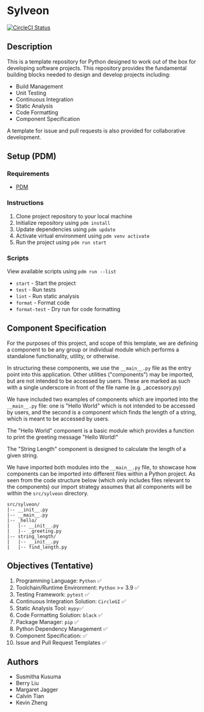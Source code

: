 # Sylveon

[![CircleCI Status](https://dl.circleci.com/status-badge/img/circleci/3xWZeNMCu5Vj5AMLtYkBLD/3BbpjRhT2mTt2SAzHyziCj/tree/main.svg?style=svg&circle-token=a3755171dc7af90c9eed83c7eb96aa5f59faef63)](https://dl.circleci.com/status-badge/redirect/circleci/3xWZeNMCu5Vj5AMLtYkBLD/3BbpjRhT2mTt2SAzHyziCj/tree/main)

## Description

This is a template repository for Python designed to work out of the box for developing software projects. This repository provides the fundamental building blocks needed to design and develop projects including:

- Build Management
- Unit Testing
- Continuous Integration
- Static Analysis
- Code Formatting
- Component Specification

A template for issue and pull requests is also provided for collaborative development.

## Setup (PDM)

### Requirements

- [PDM](https://pdm-project.org/latest/)

### Instructions

1. Clone project repository to your local machine
2. Initialize repository using `pdm install`
3. Update dependencies using `pdm update`
4. Activate virtual environment using `pdm venv activate`
5. Run the project using `pdm run start`

### Scripts

View available scripts using `pdm run --list`

- `start` - Start the project
- `test` - Run tests
- `lint` - Run static analysis
- `format` - Format code
- `format-test` - Dry run for code formatting

## Component Specification

For the purposes of this project, and scope of this template, we are defining a component to be any group or individual module which performs a standalone functionality, utility, or otherwise.

In structuring these components, we use the `__main__.py` file as the entry point into this application. Other utilities ("components") may be imported, but are not intended to be accessed by users. These are marked as such with a single underscore in front of the file name (e.g. _accessory.py)

We have included two examples of components which are imported into the `__main__.py` file: one is "Hello World" which is not intended to be accessed by users, and the second is a component which finds the length of a string, which is meant to be accessed by users. 

The "Hello World" component is a basic module which provides a function to print the greeting message "Hello World!" 

The "String Length" component is designed to calculate the length of a given string. 

We have imported both modules into the `__main__.py` file, to showcase how components can be imported into different files within a Python project. As seen from the code structure below (which only includes files relevant to the components) our import strategy assumes that all components will be within the `src/sylveon` directory. 

```
src/sylveon/
|-- __init__.py
|-- __main__.py
|-- _hello/
|   |-- __init__.py
|   |-- _greeting.py
|-- string_length/
|   |-- __init__.py
|   |-- find_length.py

```

## Objectives (Tentative)

1. Programming Language: ```Python``` ✅
2. Toolchain/Runtime Environment: ```Python``` >= 3.9 ✅
3. Testing Framework: ```pytest``` ✅
4. Continuous Integration Solution: ```CircleGI``` ✅
5. Static Analysis Tool: ```mypy```✅
6. Code Formatting Solution: ```black``` ✅
7. Package Manager: ```pip``` ✅
8. Python Dependency Management ✅
9. Component Specification: ✅
10. Issue and Pull Request Templates ✅

## Authors

- Susmitha Kusuma
- Berry Liu
- Margaret Jagger
- Calvin Tian
- Kevin Zheng